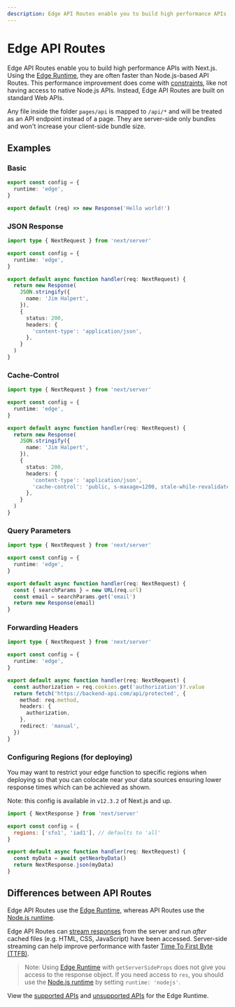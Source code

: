 ```yaml
---
description: Edge API Routes enable you to build high performance APIs directly inside your Next.js application.
---
```


# Edge API Routes

Edge API Routes enable you to build high performance APIs with Next.js. Using the [Edge Runtime](/docs/api-reference/edge-runtime.md), they are often faster than Node.js-based API Routes. This performance improvement does come with [constraints](/docs/api-reference/edge-runtime.md#unsupported-apis), like not having access to native Node.js APIs. Instead, Edge API Routes are built on standard Web APIs.

Any file inside the folder `pages/api` is mapped to `/api/*` and will be treated as an API endpoint instead of a page. They are server-side only bundles and won't increase your client-side bundle size.

## Examples

### Basic

```typescript
export const config = {
  runtime: 'edge',
}

export default (req) => new Response('Hello world!')
```

### JSON Response

```typescript
import type { NextRequest } from 'next/server'

export const config = {
  runtime: 'edge',
}

export default async function handler(req: NextRequest) {
  return new Response(
    JSON.stringify({
      name: 'Jim Halpert',
    }),
    {
      status: 200,
      headers: {
        'content-type': 'application/json',
      },
    }
  )
}
```

### Cache-Control

```typescript
import type { NextRequest } from 'next/server'

export const config = {
  runtime: 'edge',
}

export default async function handler(req: NextRequest) {
  return new Response(
    JSON.stringify({
      name: 'Jim Halpert',
    }),
    {
      status: 200,
      headers: {
        'content-type': 'application/json',
        'cache-control': 'public, s-maxage=1200, stale-while-revalidate=600',
      },
    }
  )
}
```

### Query Parameters

```typescript
import type { NextRequest } from 'next/server'

export const config = {
  runtime: 'edge',
}

export default async function handler(req: NextRequest) {
  const { searchParams } = new URL(req.url)
  const email = searchParams.get('email')
  return new Response(email)
}
```

### Forwarding Headers

```typescript
import type { NextRequest } from 'next/server'

export const config = {
  runtime: 'edge',
}

export default async function handler(req: NextRequest) {
  const authorization = req.cookies.get('authorization')?.value
  return fetch('https://backend-api.com/api/protected', {
    method: req.method,
    headers: {
      authorization,
    },
    redirect: 'manual',
  })
}
```

### Configuring Regions (for deploying)

You may want to restrict your edge function to specific regions when deploying so that you can colocate near your data sources ensuring lower response times which can be achieved as shown.

Note: this config is available in `v12.3.2` of Next.js and up.

```js
import { NextResponse } from 'next/server'

export const config = {
  regions: ['sfo1', 'iad1'], // defaults to 'all'
}

export default async function handler(req: NextRequest) {
  const myData = await getNearbyData()
  return NextResponse.json(myData)
}
```

## Differences between API Routes

Edge API Routes use the [Edge Runtime](/docs/api-reference/edge-runtime.md), whereas API Routes use the [Node.js runtime](/docs/advanced-features/react-18/switchable-runtime.md).

Edge API Routes can [stream responses](/docs/api-reference/edge-runtime.md#web-stream-apis) from the server and run _after_ cached files (e.g. HTML, CSS, JavaScript) have been accessed. Server-side streaming can help improve performance with faster [Time To First Byte (TTFB)](https://web.dev/ttfb/).

> Note: Using [Edge Runtime](/docs/api-reference/edge-runtime.md) with `getServerSideProps` does not give you access to the response object. If you need access to `res`, you should use the [Node.js runtime](/docs/advanced-features/react-18/switchable-runtime.md) by setting `runtime: 'nodejs'`.

View the [supported APIs](/docs/api-reference/edge-runtime.md) and [unsupported APIs](/docs/api-reference/edge-runtime.md#unsupported-apis) for the Edge Runtime.
